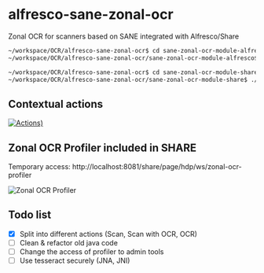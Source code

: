 # alfresco-sane-zonal-ocr
Zonal OCR for scanners based on SANE integrated with Alfresco/Share

<!---
[![	temporary status (simple build status)](https://img.shields.io/teamcity/http/teamcity.jetbrains.com/s/bt345.svg)]()
-->


```bash
~/workspace/OCR/alfresco-sane-zonal-ocr$ cd sane-zonal-ocr-module-alfresco/
~/workspace/OCR/alfresco-sane-zonal-ocr/sane-zonal-ocr-module-alfresco$ ./run.sh 
```

```bash
~/workspace/OCR/alfresco-sane-zonal-ocr$ cd sane-zonal-ocr-module-share/
~/workspace/OCR/alfresco-sane-zonal-ocr/sane-zonal-ocr-module-share$ ./run.sh 
```
<!---
[![	Actions)](https://cloud.githubusercontent.com/assets/24793099/24570188/81f36462-166a-11e7-94c1-da91a78c8f1b.png)]()
-->
## Contextual actions
[![	Actions)](https://cloud.githubusercontent.com/assets/24793099/24570198/8c95e20a-166a-11e7-8d2f-569926fdddd9.png)]()


## Zonal OCR Profiler included in SHARE
Temporary access:
http://localhost:8081/share/page/hdp/ws/zonal-ocr-profiler



![Zonal OCR Profiler](https://cloud.githubusercontent.com/assets/24793099/24427095/0e5b2d8a-140a-11e7-9b34-6a1fc5dd5df9.png)


## Todo list
- [x] Split into different actions (Scan, Scan with OCR, OCR)
- [ ] Clean & refactor old java code
- [ ] Change the access of profiler to admin tools
- [ ] Use tesseract securely (JNA, JNI)
